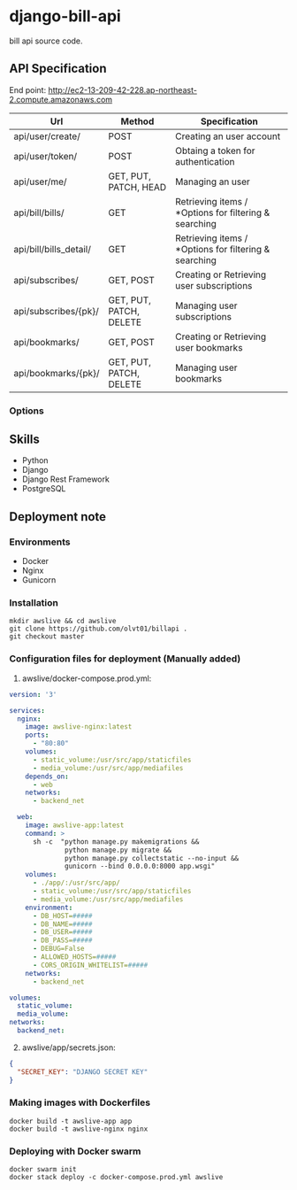# django-bill-api
bill api source code.

## API Specification

End point: http://ec2-13-209-42-228.ap-northeast-2.compute.amazonaws.com

|Url|Method|Specification|
|--|--|--|
| api/user/create/ | POST | Creating an user account |
| api/user/token/ | POST | Obtaing a token for authentication |
| api/user/me/ | GET, PUT, PATCH, HEAD | Managing an user |
| api/bill/bills/ | GET | Retrieving items / *Options for filtering & searching |
| api/bill/bills_detail/ | GET | Retrieving items / *Options for filtering & searching |
| api/subscribes/ | GET, POST | Creating or Retrieving user subscriptions |
| api/subscribes/{pk}/ | GET, PUT, PATCH, DELETE | Managing user subscriptions |
| api/bookmarks/ | GET, POST | Creating or Retrieving user bookmarks  |
| api/bookmarks/{pk}/ | GET, PUT, PATCH, DELETE | Managing user bookmarks |

### Options



## Skills

- Python
- Django
- Django Rest Framework
- PostgreSQL

## Deployment note

### Environments

- Docker
- Nginx
- Gunicorn

### Installation

```
mkdir awslive && cd awslive
git clone https://github.com/olvt01/billapi .
git checkout master
```

### Configuration files for deployment (Manually added)

1. awslive/docker-compose.prod.yml:
```yml
version: '3'

services:
  nginx:
    image: awslive-nginx:latest
    ports:
      - "80:80"
    volumes:
      - static_volume:/usr/src/app/staticfiles
      - media_volume:/usr/src/app/mediafiles
    depends_on:
      - web
    networks:
      - backend_net

  web:
    image: awslive-app:latest
    command: >
      sh -c  "python manage.py makemigrations &&
              python manage.py migrate &&
              python manage.py collectstatic --no-input &&
              gunicorn --bind 0.0.0.0:8000 app.wsgi"
    volumes:
      - ./app/:/usr/src/app/
      - static_volume:/usr/src/app/staticfiles
      - media_volume:/usr/src/app/mediafiles
    environment:
      - DB_HOST=#####
      - DB_NAME=#####
      - DB_USER=#####
      - DB_PASS=#####
      - DEBUG=False
      - ALLOWED_HOSTS=#####
      - CORS_ORIGIN_WHITELIST=#####
    networks:
      - backend_net

volumes:
  static_volume:
  media_volume:
networks:
  backend_net:
```

2. awslive/app/secrets.json:
```json
{
  "SECRET_KEY": "DJANGO SECRET KEY"
}
```

### Making images with Dockerfiles
```
docker build -t awslive-app app
docker build -t awslive-nginx nginx
```

### Deploying with Docker swarm
```
docker swarm init
docker stack deploy -c docker-compose.prod.yml awslive
```
